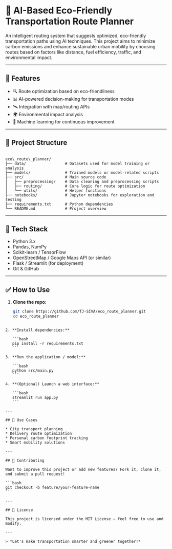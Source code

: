 # 🌱 AI-Based Eco-Friendly Transportation Route Planner

An intelligent routing system that suggests optimized, eco-friendly transportation paths using AI techniques. This project aims to minimize carbon emissions and enhance sustainable urban mobility by choosing routes based on factors like distance, fuel efficiency, traffic, and environmental impact.

---

## 🚀 Features

- 🔍 Route optimization based on eco-friendliness
- 📊 AI-powered decision-making for transportation modes
- 🛰️ Integration with map/routing APIs
- 🌍 Environmental impact analysis
- 🧠 Machine learning for continuous improvement

---

## 📁 Project Structure

```

eco\_route\_planner/
├── data/                 # Datasets used for model training or analysis
├── models/               # Trained models or model-related scripts
├── src/                  # Main source code
│   ├── preprocessing/    # Data cleaning and preprocessing scripts
│   ├── routing/          # Core logic for route optimization
│   └── utils/            # Helper functions
├── notebooks/            # Jupyter notebooks for exploration and testing
├── requirements.txt      # Python dependencies
└── README.md             # Project overview

````

---

## 🧠 Tech Stack

- Python 3.x
- Pandas, NumPy
- Scikit-learn / TensorFlow
- OpenStreetMap / Google Maps API (or similar)
- Flask / Streamlit (for deployment)
- Git & GitHub

---

## ✅ How to Use

1. **Clone the repo:**
   ```bash
   git clone https://github.com/TJ-SIVA/eco_route_planner.git
   cd eco_route_planner
````

2. **Install dependencies:**

   ```bash
   pip install -r requirements.txt
   ```

3. **Run the application / model:**

   ```bash
   python src/main.py
   ```

4. **(Optional) Launch a web interface:**

   ```bash
   streamlit run app.py
   ```

---

## 📌 Use Cases

* City transport planning
* Delivery route optimization
* Personal carbon footprint tracking
* Smart mobility solutions

---

## 🙌 Contributing

Want to improve this project or add new features? Fork it, clone it, and submit a pull request!

```bash
git checkout -b feature/your-feature-name
```

---

## 📄 License

This project is licensed under the MIT License — feel free to use and modify.

---

> *Let's make transportation smarter and greener together!*
